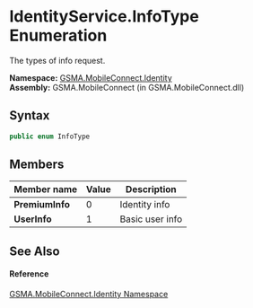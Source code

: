 IdentityService.InfoType Enumeration
====================================
The types of info request.

**Namespace:** [GSMA.MobileConnect.Identity][1]  
**Assembly:** GSMA.MobileConnect (in GSMA.MobileConnect.dll)

Syntax
------

```csharp
public enum InfoType
```


Members
-------

Member name     | Value | Description     
--------------- | ----- | --------------- 
**PremiumInfo** | 0     | Identity info   
**UserInfo**    | 1     | Basic user info 


See Also
--------

#### Reference
[GSMA.MobileConnect.Identity Namespace][1]  

[1]: ../README.md
[2]: ../../_icons/Help.png